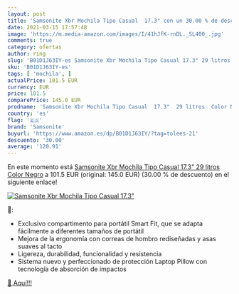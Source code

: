 ```yaml
---
layout: post
title: 'Samsonite Xbr Mochila Tipo Casual  17.3" con un 30.00 % de descuento'
date: 2021-03-15 17:57:48
image: 'https://m.media-amazon.com/images/I/41hJfK-rnDL._SL400_.jpg'
comments: true
category: ofertas
author: ring
slug: 'B01D1J63IY-es Samsonite Xbr Mochila Tipo Casual 17.3" 29 litros Color Negro'
sku: 'B01D1J63IY-es'
tags: [ 'mochila', ]
actualPrice: 101.5 EUR
currency: EUR
price: 101.5
comparePrice: 145.0 EUR
prodname: 'Samsonite Xbr Mochila Tipo Casual  17.3"  29 litros  Color Negro'
country: 'es'
flag: '🇪🇸'
brand: 'Samsonite'
buyurl: 'https://www.amazon.es/dp/B01D1J63IY/?tag=tolees-21'
descuento: '30.00'
average: '120.91'
---
```


En este momento está [Samsonite Xbr Mochila Tipo Casual  17.3"  29 litros  Color Negro](https://www.amazon.es/dp/B01D1J63IY/?tag=tolees-21) a 101.5 EUR (original: 145.0 EUR) (30.00 %  de descuento) en el siguiente enlace!

[![Samsonite Xbr Mochila Tipo Casual  17.3"](https://m.media-amazon.com/images/I/41hJfK-rnDL._SL400_.jpg)](https://www.amazon.es/dp/B01D1J63IY/?tag=tolees-21)

🔎:

- Exclusivo compartimento para portátil Smart Fit, que se adapta fácilmente a diferentes tamaños de portátil
- Mejora de la ergonomía con correas de hombro rediseñadas y asas suaves al tacto
- Ligereza, durabilidad, funcionalidad y resistencia
- Sistema nuevo y perfeccionado de protección Laptop Pillow con tecnología de absorción de impactos

[🛒 Aquí!!!](https://www.amazon.es/dp/B01D1J63IY/?tag=tolees-21)
